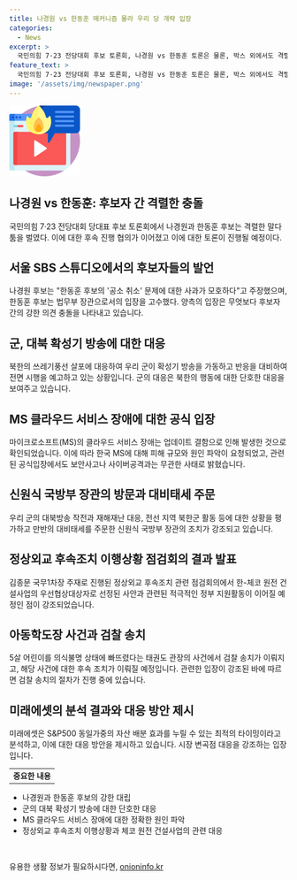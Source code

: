 ```yaml
---
title: 나경원 vs 한동훈 메커니즘 몰라 우리 당 개략 입장
categories:
  - News
excerpt: >
  국민의힘 7·23 전당대회 후보 토론회, 나경원 vs 한동훈 토론은 물론, 박스 외에서도 격렬히 충돌하며 후보들의 갈등 노출. 대북확성기 공격 대응과 MS 클라우드 서비스 장애 등 다양한 이슈가 두각을 나타내고 있으며, 국내외 이슈를 동시에 포착하는 주목할만한 사건이 이어지고 있음. subst12K-원전 체코 수주, 정부의 활발한 지원에 주목하며, 또한 군사 대비태세 관련 소식과 태권도관장 사건 등 지난 24시간의 핫 이슈를 한눈에 볼 수 있다.
feature_text: >
  국민의힘 7·23 전당대회 후보 토론회, 나경원 vs 한동훈 토론은 물론, 박스 외에서도 격렬히 충돌하며 후보들의 갈등 노출. 대북확성기 공격 대응과 MS 클라우드 서비스 장애 등 다양한 이슈가 두각을 나타내고 있으며, 국내외 이슈를 동시에 포착하는 주목할만한 사건이 이어지고 있음. subst12K-원전 체코 수주, 정부의 활발한 지원에 주목하며, 또한 군사 대비태세 관련 소식과 태권도관장 사건 등 지난 24시간의 핫 이슈를 한눈에 볼 수 있다.
image: '/assets/img/newspaper.png'
---
```


<p><img src="/assets/img/news.png" alt="rentncar 속보" /></p>

<h2 data-ke-size="size26">나경원 vs 한동훈: 후보자 간 격렬한 충돌</h2>

<p data-ke-size="size16">국민의힘 7·23 전당대회 당대표 후보 토론회에서 나경원과 한동훈 후보는 격렬한 말다툼을 벌였다. 이에 대한 후속 진행 협의가 이어졌고 이에 대한 토론이 진행될 예정이다.</p>

<h2 data-ke-size="size26">서울 SBS 스튜디오에서의 후보자들의 발언</h2>

<p data-ke-size="size16">나경원 후보는 "한동훈 후보의 '공소 취소' 문제에 대한 사과가 모호하다"고 주장했으며, 한동훈 후보는 법무부 장관으로서의 입장을 고수했다. 양측의 입장은 무엇보다 후보자 간의 강한 의견 충돌을 나타내고 있습니다.
</p>

<h2 data-ke-size="size26">군, 대북 확성기 방송에 대한 대응</h2>

<p data-ke-size="size16">북한의 쓰레기풍선 살포에 대응하여 우리 군이 확성기 방송을 가동하고 반응을 대비하여 전면 시행을 예고하고 있는 상황입니다. 군의 대응은 북한의 행동에 대한 단호한 대응을 보여주고 있습니다.</p>

<h2 data-ke-size="size26">MS 클라우드 서비스 장애에 대한 공식 입장</h2>

<p data-ke-size="size16">마이크로소프트(MS)의 클라우드 서비스 장애는 업데이트 결함으로 인해 발생한 것으로 확인되었습니다. 이에 따라 한국 MS에 대해 피해 규모와 원인 파악이 요청되었고, 관련된 공식입장에서도 보안사고나 사이버공격과는 무관한 사태로 밝혔습니다.</p>

<h2 data-ke-size="size26">신원식 국방부 장관의 방문과 대비태세 주문</h2>

<p data-ke-size="size16">우리 군의 대북방송 작전과 재해재난 대응, 전선 지역 북한군 활동 등에 대한 상황을 평가하고 만반의 대비태세를 주문한 신원식 국방부 장관의 조치가 강조되고 있습니다.</p>

<h2 data-ke-size="size26">정상외교 후속조치 이행상황 점검회의 결과 발표</h2>

<p data-ke-size="size16">김종문 국무1차장 주재로 진행된 정상외교 후속조치 관련 점검회의에서 한-체코 원전 건설사업의 우선협상대상자로 선정된 사안과 관련된 적극적인 정부 지원활동이 이어질 예정인 점이 강조되었습니다.</p>

<h2 data-ke-size="size26">아동학도장 사건과 검찰 송치</h2>

<p data-ke-size="size16">5살 어린이를 의식불명 상태에 빠뜨렸다는 태권도 관장의 사건에서 검찰 송치가 이뤄지고, 해당 사건에 대한 후속 조치가 이뤄질 예정입니다. 관련한 입장이 강조된 바에 따르면 검찰 송치의 절차가 진행 중에 있습니다. </p>

<h2 data-ke-size="size26">미래에셋의 분석 결과와 대응 방안 제시</h2>

<p data-ke-size="size16">미래에셋은 S&P500 동일가중의 자산 배분 효과를 누릴 수 있는 최적의 타이밍이라고 분석하고, 이에 대한 대응 방안을 제시하고 있습니다. 시장 변곡점 대응을 강조하는 입장입니다. </p>

<table>
  <tr>
    <td style="text-align: center; height: 17px;"><b>중요한 내용</b></td>
  </tr>
</table>

<ul>
  <li>나경원과 한동훈 후보의 강한 대립</li>
  <li>군의 대북 확성기 방송에 대한 단호한 대응</li>
  <li>MS 클라우드 서비스 장애에 대한 정확한 원인 파악</li>
  <li>정상외교 후속조치 이행상황과 체코 원전 건설사업의 관련 대응</li>
</ul>

<p data-ke-size="size16">&nbsp;</p>
유용한 생활 정보가 필요하시다면, <a href="https://onioninfo.kr" rel="dofollow">onioninfo.kr</a>


